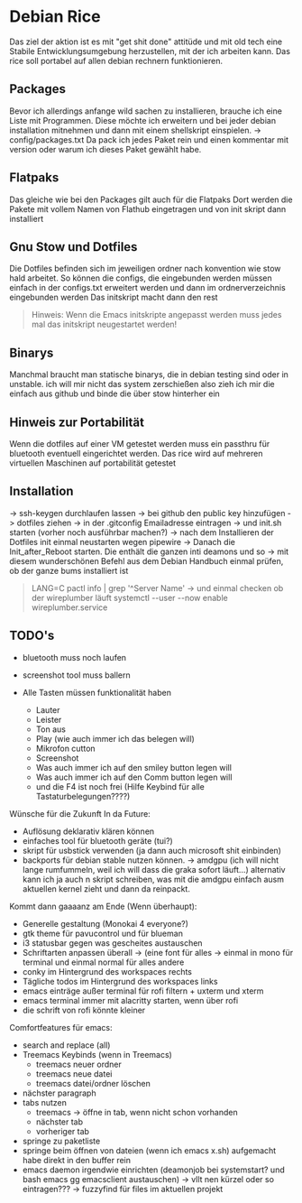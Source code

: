 # Debian Rice
Das ziel der aktion ist es mit "get shit done" attitüde und mit old tech
eine Stabile Entwicklungsumgebung herzustellen, mit der ich arbeiten kann.
Das rice soll portabel auf allen debian rechnern funktionieren.

## Packages
Bevor ich allerdings anfange wild sachen zu installieren, brauche ich eine Liste mit Programmen.
Diese möchte ich erweitern und bei jeder debian installation mitnehmen und dann mit einem shellskript einspielen.
-> config/packages.txt
Da pack ich jedes Paket rein und einen kommentar mit version oder warum
ich dieses Paket gewählt habe.

## Flatpaks
Das gleiche wie bei den Packages gilt auch für die Flatpaks
Dort werden die Pakete mit vollem Namen von Flathub eingetragen und von init skript dann installiert

## Gnu Stow und Dotfiles
Die Dotfiles befinden sich im jeweiligen ordner nach konvention wie stow hald arbeitet.
So können die configs, die eingebunden werden müssen einfach in der configs.txt erweitert werden
und dann im ordnerverzeichnis eingebunden werden
Das initskript macht dann den rest

> Hinweis: Wenn die Emacs initskripte angepasst werden 
> muss jedes mal das initskript neugestartet werden!

## Binarys
Manchmal braucht man statische binarys, die in debian testing sind oder in unstable.
ich will mir nicht das system zerschießen also zieh ich mir die einfach aus github
und binde die über stow hinterher ein

## Hinweis zur Portabilität
Wenn die dotfiles auf einer VM getestet werden muss ein passthru für bluetooth 
eventuell eingerichtet werden. Das rice wird auf mehreren virtuellen Maschinen auf 
portabilität getestet

## Installation
-> ssh-keygen durchlaufen lassen
-> bei github den public key hinzufügen
-> dotfiles ziehen 
-> in der .gitconfig Emailadresse eintragen
-> und init.sh starten (vorher noch ausführbar machen?)
-> nach dem Installieren der Dotfiles init einmal neustarten wegen pipewire
-> Danach die Init_after_Reboot starten. Die enthält die ganzen inti deamons und so
-> mit diesem wunderschönen Befehl aus dem Debian Handbuch einmal prüfen, ob der ganze bums installiert ist
> LANG=C pactl info | grep '^Server Name'
-> und einmal checken ob der wireplumber läuft
> systemctl --user --now enable wireplumber.service

## TODO's
- bluetooth muss noch laufen
- screenshot tool muss ballern

- Alle Tasten müssen funktionalität haben
  - Lauter
  - Leister
  - Ton aus
  - Play (wie auch immer ich das belegen will)
  - Mikrofon cutton
  - Screenshot
  - Was auch immer ich auf den smiley button legen will
  - Was auch immer ich auf den Comm button legen will
  - und die F4 ist noch frei (Hilfe Keybind für alle Tastaturbelegungen????)

Wünsche für die Zukunft
In da Future:
- Auflösung deklarativ klären können
- einfaches tool für bluetooth geräte (tui?)
- skript für usbstick verwenden (ja dann auch microsoft shit einbinden)
- backports für debian stable nutzen können. -> amdgpu
(ich will nicht lange rumfummeln, weil ich will dass die graka sofort läuft...) alternativ kann ich ja auch n skript schreiben, was mit die amdgpu einfach ausm aktuellen kernel zieht und dann da reinpackt.

Kommt dann gaaaanz am Ende (Wenn überhaupt):
- Generelle gestaltung (Monokai 4 everyone?)
- gtk theme für pavucontrol und für blueman
- i3 statusbar gegen was gescheites austauschen
- Schriftarten anpassen überall 
  -> (eine font für alles -> einmal in mono für terminal und einmal normal für alles andere
- conky im Hintergrund des workspaces rechts
- Tägliche  todos im Hintergrund des workspaces links
- emacs einträge außer terminal für rofi filtern + uxterm und xterm
- emacs terminal immer mit alacritty starten, wenn über rofi
- die schrift von rofi könnte kleiner 

Comfortfeatures für emacs:
- search and replace (all)
- Treemacs Keybinds (wenn in Treemacs)
   - treemacs neuer ordner
   - treemacs neue datei
   - treemacs datei/ordner löschen
- nächster paragraph
- tabs nutzen
  - treemacs -> öffne in tab, wenn nicht schon vorhanden
  - nächster tab
  - vorheriger tab
- springe zu paketliste
- springe beim öffnen von dateien (wenn ich emacs x.sh) aufgemacht habe direkt in den buffer rein
- emacs daemon irgendwie einrichten (deamonjob bei systemstart? und bash emacs gg emacsclient austauschen)
  -> vllt nen kürzel oder so eintragen???
-> fuzzyfind für files im aktuellen projekt 
